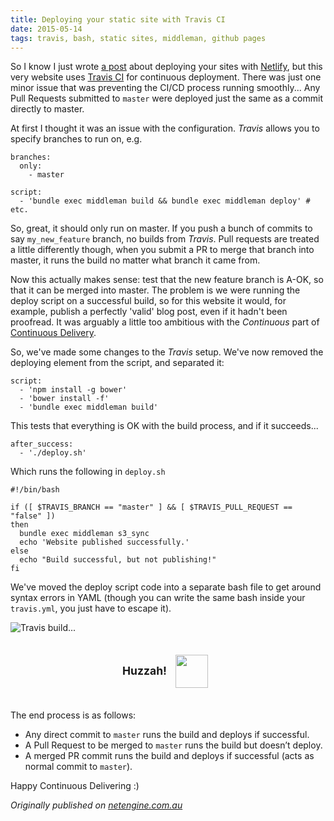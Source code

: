 ```yaml
---
title: Deploying your static site with Travis CI
date: 2015-05-14
tags: travis, bash, static sites, middleman, github pages
---
```


So I know I just wrote [a post](/blog/simple-static-sites) about deploying your sites with [Netlify](https://www.netlify.com/), but this very website uses [Travis CI](https://travis-ci.org/) for continuous deployment. There was just one minor issue that was preventing the CI/CD process running smoothly... Any Pull Requests submitted to `master` were deployed just the same as a commit directly to master.

At first I thought it was an issue with the configuration. _Travis_ allows you to specify branches to run on, e.g.

    branches:
      only:
        - master

    script:
      - 'bundle exec middleman build && bundle exec middleman deploy' # etc.


So, great, it should only run on master. If you push a bunch of commits to say `my_new_feature` branch, no builds from _Travis_. Pull requests are treated a little differently though, when you submit a PR to merge that branch into master, it runs the build no matter what branch it came from.

Now this actually makes sense: test that the new feature branch is A-OK, so that it can be merged into master. The problem is we were running the deploy script on a successful build, so for this website it would, for example, publish a perfectly 'valid' blog post, even if it hadn't been proofread. It was arguably a little too ambitious with the _Continuous_ part of [Continuous Delivery](http://en.wikipedia.org/wiki/Continuous_delivery).

So, we've made some changes to the _Travis_ setup. We've now removed the deploying element from the script, and separated it:

    script:
      - 'npm install -g bower'
      - 'bower install -f'
      - 'bundle exec middleman build'


This tests that everything is OK with the build process, and if it succeeds...

    after_success:
      - './deploy.sh'

Which runs the following in `deploy.sh`

    #!/bin/bash

    if ([ $TRAVIS_BRANCH == "master" ] && [ $TRAVIS_PULL_REQUEST == "false" ])
    then
      bundle exec middleman s3_sync
      echo 'Website published successfully.'
    else
      echo "Build successful, but not publishing!"
    fi

We've moved the deploy script code into a separate bash file to get around syntax errors in YAML (though you can write the same bash inside your `travis.yml`, you just have to escape it).

![Travis build...](http://netengine-blog-media.s3.amazonaws.com/simple_static_sites/travis.png)


<p style="text-align: center; font-size: 1.25em;"><strong>Huzzah!</strong> <img src="http://netengine-blog-media.s3.amazonaws.com/simple_static_sites/fireworks-animated.gif" style="display: inline-block; margin: 1em .5em; height: 3em; vertical-align: middle; box-shadow: none;"></p>


The end process is as follows:

- Any direct commit to `master` runs the build and deploys if successful.
- A Pull Request to be merged to `master` runs the build but doesn’t deploy.
- A merged PR commit runs the build and deploys if successful (acts as normal commit to `master`).

Happy Continuous Delivering :)


_Originally published on [netengine.com.au](http://netengine.com.au/blog/deploying-your-static-site-with-travis-ci/)_

<link rel="canonical" href="http://netengine.com.au/blog/deploying-your-static-site-with-travis-ci/">
